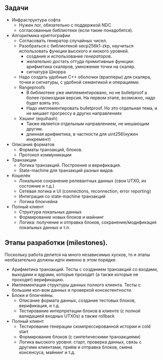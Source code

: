 ## Задачи

* Инфраструктура софта
   * Нужен лог, обязательно с поддержкой NDC
   * согласованные библиотеки (если такие понадобятся).
* Алгоритмика криптографии
   * Согласовать генератор случайных чисел.
   * Разобраться с библиотекой secp256k1-zkp, научиться использовать функции высокого и низкого уровней. 
      * создание и использование *генераторов*.
      * желательно достать оттуда примитивные функции: арифметика скаляров, умножение точки на скаляр.
      * сигнатура Шнорра
   * Надо создать удобные C++ оболочки (врапперы) для скаляра, точки и сигнатуры, с удобной семантикой и операциями.
   * Rangeproofs
      * В библиотеке уже имплементировано, но не bulletproof а более громоздкая версия. На первом этапе, возможно, надо будет взять это.
      * Надо имплементировать bulletproof. Но это отдельная тема, и не мешает прогрессу в других направлениях
   * Хэшинг (equihash)
      * Также является отдельным направлением, не мешающим другим.
      * длинная арифметика, в частности для uint256(нужен инкремент)
* Описания форматов
   * Форматы транзакций, блоков.
   * Протокол коммуникации
* Транзакции
   * Логика транзакций. Построение и верификация.
   * State-machine для транзакций разных видов.
* Кошелёк
   * Локальное сохранение релевантных данных (свои UTXO, их состояние и т.д.)
   * Сетевая логика и UI (connections, reconnection, error reporting)
   * Интеграция со state-machine транзакций
   * Логика блокчейна
* Полный клиент
   * Структура локальных данных
   * Формирование новых блоков и майнинг
   * Логика: получение и отправка блоков, сохранение/модификация локальных данных и т.п.

## Этапы разработки (milestones).
Поскольку работа делится на много независимых кусков, то и этапы необазательно должны идти именно в этом порядке.

* Арифметика транзакций. Тесты с созданием транзакций со входами, выходами и ядрами, которые проходят (а также которые не проходят) верификацию.
* Имплементация структуры данных полного клиента. Тесты с большим кол-вом данных и проверкой консистентности.
* Блоки и блокчейны.
   * Описание формата данных, создание тестовых блоков, верификация, и т.д.
   * Тестирование интерпретации блоков в клиенте (с полной валидацией входных UTXOs) а также rollback
* Полный клиент
   * Тестирование генерации скомпрессированной истории и cold start
   * Формирование блоков (с синтетическими транзакциями)
   * Логика высокого уровня: старт, проверка данных, связь с другими клиентами, приём и отправка блоков, смена консенсуса, майнинг и т.д.
